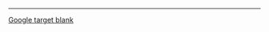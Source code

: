 <!--any comment -->
<!-- <!DOCTYPE> Define doctype of the file-->
<!DOCTYPE html>

<!-- <html> defines an html document -->
<!DOCTYPE html>
<html lang="en">

<head>
  <meta charset="UTF-8">
  <meta http-equiv="X-UA-Compatible" content="IE=edge">
  <meta name="viewport" content="width=device-width, initial-scale=1.0">
  <title>Document</title>
</head>
<body>
</body>
</html>

<!-- <head> contains metadata in the document -->
  <head>
    <meta charset="UTF-8">
    <meta http-equiv="X-UA-Compatible" content="IE=edge">
    <meta name="viewport" content="width=device-width, initial-scale=1.0">
    <title>Document</title>
  </head>

<!-- <title> contains title of the document, this will not render but contain the info in the metadata -->
<title> Basic tags </title>

<!-- <body> contains the information of the application -->
<body> </body>

<!--<h1> this will render a html headings <h1> </h1> to <h6> </h6>-->
<h1></h1>
<h2></h2>
<h3></h3>
<h4></h4>
<h5></h5>
<h6></h6>

<!--<p> this will render a paragraph content -->
<p></p>

<!-- <br> insert a line break in the document -->
<br> </br>

<!-- <hr> defines a thematic change in content-->
<hr></hr>

<!-- <a> </a> anchor tag defines a hyperlink-->
<!-- open in a new tab target _blank-->
<a href="https://www.google.com" target="_blank">Google target blank</a>

<!-- <link> </link> link tag defines a document to external resource mostly used to link t o a style sheet-->
<!-- start normalize css -->
  <link rel="stylesheet" type="text/css" href="css/normalize.css">
  <!-- start custom css -->
  <link rel="stylesheet" type="text/css" href="css/home.css">
  <!-- start global css -->
  <link rel="stylesheet" type="text/css" href="css/global.css">

<!-- <meta> define metadata about html document this will optimize google search engine -->
<meta charset="UTF-8">
<meta http-equiv="X-UA-Compatible" content="IE=edge">
<meta name="viewport" content="width=device-width, initial-scale=1.0">
<meta name="description" content="HTML5 Course">
<meta name="keywords" content="HTML5">
<meta name="author" content="Damian Mateus">

<!-- <style> define style about html document -->
<style> </style>

<!-- <script> define scripts that will run in the document first use the external css and then use the internal -->
<script></script>